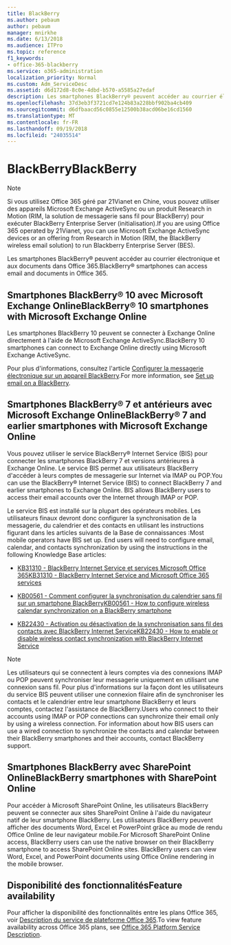 ```yaml
---
title: BlackBerry
ms.author: pebaum
author: pebaum
manager: mnirkhe
ms.date: 6/13/2018
ms.audience: ITPro
ms.topic: reference
f1_keywords:
- office-365-blackberry
ms.service: o365-administration
localization_priority: Normal
ms.custom: Adm_ServiceDesc
ms.assetid: d6d172d8-8c0e-4dbd-b570-a5585a27edaf
description: Les smartphones BlackBerry® peuvent accéder au courrier électronique et aux documents dans Office 365.
ms.openlocfilehash: 37d3eb3f3721cd7e124b83a228bbf902ba4cb409
ms.sourcegitcommit: d6dfbaacd56c0855e12500b38acd06be16cd1560
ms.translationtype: MT
ms.contentlocale: fr-FR
ms.lasthandoff: 09/19/2018
ms.locfileid: "24035514"
---
```

# <a name="blackberry"></a><span data-ttu-id="3eaa6-103">BlackBerry</span><span class="sxs-lookup"><span data-stu-id="3eaa6-103">BlackBerry</span></span>

> [!NOTE]
> <span data-ttu-id="3eaa6-104">Si vous utilisez Office 365 géré par 21Vianet en Chine, vous pouvez utiliser des appareils Microsoft Exchange ActiveSync ou un produit Research in Motion (RIM, la solution de messagerie sans fil pour BlackBerry) pour exécuter BlackBerry Enterprise Server (initialisation).</span><span class="sxs-lookup"><span data-stu-id="3eaa6-104">If you are using Office 365 operated by 21Vianet, you can use Microsoft Exchange ActiveSync devices or an offering from Research in Motion (RIM, the BlackBerry wireless email solution) to run Blackberry Enterprise Server (BES).</span></span> 
  
<span data-ttu-id="3eaa6-105">Les smartphones BlackBerry® peuvent accéder au courrier électronique et aux documents dans Office 365.</span><span class="sxs-lookup"><span data-stu-id="3eaa6-105">BlackBerry® smartphones can access email and documents in Office 365.</span></span>
  
## <a name="blackberry-10-smartphones-with-microsoft-exchange-online"></a><span data-ttu-id="3eaa6-106">Smartphones BlackBerry® 10 avec Microsoft Exchange Online</span><span class="sxs-lookup"><span data-stu-id="3eaa6-106">BlackBerry® 10 smartphones with Microsoft Exchange Online</span></span>

<span data-ttu-id="3eaa6-107">Les smartphones BlackBerry 10 peuvent se connecter à Exchange Online directement à l'aide de Microsoft Exchange ActiveSync.</span><span class="sxs-lookup"><span data-stu-id="3eaa6-107">BlackBerry 10 smartphones can connect to Exchange Online directly using Microsoft Exchange ActiveSync.</span></span>
  
<span data-ttu-id="3eaa6-108">Pour plus d'informations, consultez l'article [Configurer la messagerie électronique sur un appareil BlackBerry](https://go.microsoft.com/fwlink/?linkid=863394).</span><span class="sxs-lookup"><span data-stu-id="3eaa6-108">For more information, see [Set up email on a BlackBerry](https://go.microsoft.com/fwlink/?linkid=863394).</span></span>
  
## <a name="blackberry-7-and-earlier-smartphones-with-microsoft-exchange-online"></a><span data-ttu-id="3eaa6-109">Smartphones BlackBerry® 7 et antérieurs avec Microsoft Exchange Online</span><span class="sxs-lookup"><span data-stu-id="3eaa6-109">BlackBerry® 7 and earlier smartphones with Microsoft Exchange Online</span></span>

<span data-ttu-id="3eaa6-p101">Vous pouvez utiliser le service BlackBerry® Internet Service (BIS) pour connecter les smartphones BlackBerry 7 et versions antérieures à Exchange Online. Le service BIS permet aux utilisateurs BlackBerry d'accéder à leurs comptes de messagerie sur Internet via IMAP ou POP.</span><span class="sxs-lookup"><span data-stu-id="3eaa6-p101">You can use the BlackBerry® Internet Service (BIS) to connect BlackBerry 7 and earlier smartphones to Exchange Online. BIS allows BlackBerry users to access their email accounts over the Internet through IMAP or POP.</span></span>
  
<span data-ttu-id="3eaa6-p102">Le service BIS est installé sur la plupart des opérateurs mobiles. Les utilisateurs finaux devront donc configurer la synchronisation de la messagerie, du calendrier et des contacts en utilisant les instructions figurant dans les articles suivants de la Base de connaissances :</span><span class="sxs-lookup"><span data-stu-id="3eaa6-p102">Most mobile operators have BIS set up. End users will need to configure email, calendar, and contacts synchronization by using the instructions in the following Knowledge Base articles:</span></span>
  
- [<span data-ttu-id="3eaa6-114">KB31310 - BlackBerry Internet Service et services Microsoft Office 365</span><span class="sxs-lookup"><span data-stu-id="3eaa6-114">KB31310 - BlackBerry Internet Service and Microsoft Office 365 services</span></span>](http://go.microsoft.com/fwlink/?LinkID=826158&amp;clcid=0x409)
    
- [<span data-ttu-id="3eaa6-115">KB00561 - Comment configurer la synchronisation du calendrier sans fil sur un smartphone BlackBerry</span><span class="sxs-lookup"><span data-stu-id="3eaa6-115">KB00561 - How to configure wireless calendar synchronization on a BlackBerry smartphone</span></span>](http://go.microsoft.com/fwlink/?LinkID=826160&amp;clcid=0x409)
    
- [<span data-ttu-id="3eaa6-116">KB22430 - Activation ou désactivation de la synchronisation sans fil des contacts avec BlackBerry Internet Service</span><span class="sxs-lookup"><span data-stu-id="3eaa6-116">KB22430 - How to enable or disable wireless contact synchronization with BlackBerry Internet Service</span></span>](http://go.microsoft.com/fwlink/?LinkID=826161&amp;clcid=0x409)
    
> [!NOTE]
> <span data-ttu-id="3eaa6-p103">Les utilisateurs qui se connectent à leurs comptes via des connexions IMAP ou POP peuvent synchroniser leur messagerie uniquement en utilisant une connexion sans fil. Pour plus d'informations sur la façon dont les utilisateurs du service BIS peuvent utiliser une connexion filaire afin de synchroniser les contacts et le calendrier entre leur smartphone BlackBerry et leurs comptes, contactez l'assistance de BlackBerry.</span><span class="sxs-lookup"><span data-stu-id="3eaa6-p103">Users who connect to their accounts using IMAP or POP connections can synchronize their email only by using a wireless connection. For information about how BIS users can use a wired connection to synchronize the contacts and calendar between their BlackBerry smartphones and their accounts, contact BlackBerry support.</span></span> 
  
## <a name="blackberry-smartphones-with-sharepoint-online"></a><span data-ttu-id="3eaa6-119">Smartphones BlackBerry avec SharePoint Online</span><span class="sxs-lookup"><span data-stu-id="3eaa6-119">BlackBerry smartphones with SharePoint Online</span></span>

<span data-ttu-id="3eaa6-p104">Pour accéder à Microsoft SharePoint Online, les utilisateurs BlackBerry peuvent se connecter aux sites SharePoint Online à l'aide du navigateur natif de leur smartphone BlackBerry. Les utilisateurs BlackBerry peuvent afficher des documents Word, Excel et PowerPoint grâce au mode de rendu Office Online de leur navigateur mobile.</span><span class="sxs-lookup"><span data-stu-id="3eaa6-p104">For Microsoft SharePoint Online access, BlackBerry users can use the native browser on their BlackBerry smartphone to access SharePoint Online sites. BlackBerry users can view Word, Excel, and PowerPoint documents using Office Online rendering in the mobile browser.</span></span>
  
## <a name="feature-availability"></a><span data-ttu-id="3eaa6-122">Disponibilité des fonctionnalités</span><span class="sxs-lookup"><span data-stu-id="3eaa6-122">Feature availability</span></span>

<span data-ttu-id="3eaa6-123">Pour afficher la disponibilité des fonctionnalités entre les plans Office 365, voir [Description du service de plateforme Office 365](https://technet.microsoft.com/en-us/library/office-365-platform-service-description.aspx).</span><span class="sxs-lookup"><span data-stu-id="3eaa6-123">To view feature availability across Office 365 plans, see [Office 365 Platform Service Description](https://technet.microsoft.com/en-us/library/office-365-platform-service-description.aspx).</span></span>
  

